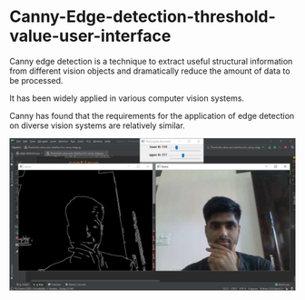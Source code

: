 # Canny-Edge-detection-threshold-value-user-interface

Canny edge detection is a technique to extract useful structural information from different vision objects and dramatically reduce the amount of data to be processed.

It has been widely applied in various computer vision systems.

Canny has found that the requirements for the application of edge detection on diverse vision systems are relatively similar.

![](edge.JPG)
